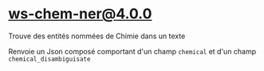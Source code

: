 # ws-chem-ner@4.0.0

Trouve des entités nommées de Chimie dans un texte

Renvoie un Json composé comportant d'un champ `chemical` et d'un champ `chemical_disambiguisate`
